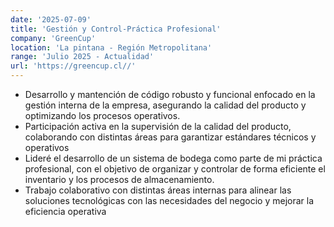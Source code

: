 ```yaml
---
date: '2025-07-09'
title: 'Gestión y Control-Práctica Profesional'
company: 'GreenCup'
location: 'La pintana - Región Metropolitana'
range: 'Julio 2025 - Actualidad'
url: 'https://greencup.cl//'
---
```


- Desarrollo y mantención de código robusto y funcional enfocado en la gestión interna de la empresa, asegurando la calidad del producto y optimizando los procesos operativos.
- Participación activa en la supervisión de la calidad del producto, colaborando con distintas áreas para garantizar estándares técnicos y operativos
- Lideré el desarrollo de un sistema de bodega como parte de mi práctica profesional, con el objetivo de organizar y controlar de forma eficiente el inventario y los procesos de almacenamiento.
- Trabajo colaborativo con distintas áreas internas para alinear las soluciones tecnológicas con las necesidades del negocio y mejorar la eficiencia operativa
